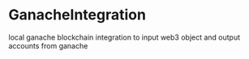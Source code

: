 # GanacheIntegration
 local ganache blockchain integration to input web3 object and output accounts from ganache
